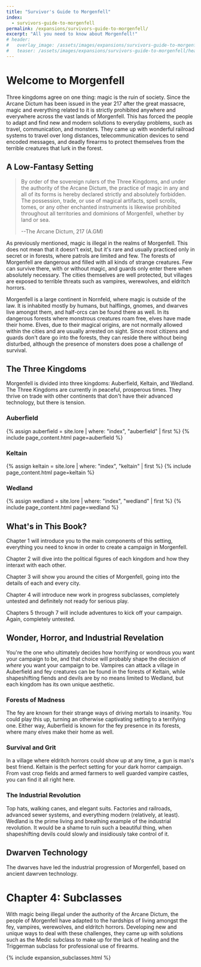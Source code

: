 ```yaml
---
title: "Survivor's Guide to Morgenfell"
index:
  - survivors-guide-to-morgenfell
permalink: /expansions/survivors-guide-to-morgenfell/
excerpt: "All you need to know about Morgenfell!"
# header:
#   overlay_image: /assets/images/expansions/survivors-guide-to-morgenfell/header.png
#   teaser: /assets/images/expansions/survivors-guide-to-morgenfell/header.jpg
---
```


# Welcome to Morgenfell
Three kingdoms agree on one thing: magic is the ruin of society. Since the Arcane Dictum has been issued in the year 217 after the great massacre, magic and everything related to it is strictly prohibited anywhere and everywhere across the vast lands of Morgenfell. This has forced the people to adapt and find new and modern solutions to everyday problems, such as travel, communication, and monsters. They came up with wonderful railroad systems to travel over long distances, telecommunication devices to send encoded messages, and deadly firearms to protect themselves from the terrible creatures that lurk in the forest.

## A Low-Fantasy Setting
> By order of the sovereign rulers of the Three Kingdoms, and under the authority of the Arcane Dictum, the practice of magic in any and all of its forms is hereby declared strictly and absolutely forbidden. The possession, trade, or use of magical artifacts, spell scrolls, tomes, or any other enchanted instruments is likewise prohibited throughout all territories and dominions of Morgenfell, whether by land or sea.
>
> --The Arcane Dictum, 217 (A.GM)

As previously mentioned, magic is illegal in the realms of Morgenfell. This does not mean that it doesn't exist, but it's rare and usually practiced only in secret or in forests, where patrols are limited and few. The forests of Morgenfell are dangerous and filled with all kinds of strange creatures. Few can survive there, with or without magic, and guards only enter there when absolutely necessary. The cities themselves are well protected, but villages are exposed to terrible threats such as vampires, werewolves, and eldritch horrors.

Morgenfell is a large continent in Nornfeld, where magic is outside of the law. It is inhabited mostly by humans, but halflings, gnomes, and dwarves live amongst them, and half-orcs can be found there as well. In its dangerous forests where monstrous creatures roam free, elves have made their home. Elves, due to their magical origins, are not normally allowed within the cities and are usually arrested on sight. Since most citizens and guards don't dare go into the forests, they can reside there without being disturbed, although the presence of monsters does pose a challenge of survival.

## The Three Kingdoms
Morgenfell is divided into three kingdoms: Auberfield, Keltain, and Wedland. The Three Kingdoms are currently in peaceful, prosperous times. They thrive on trade with other continents that don't have their advanced technology, but there is tension.

### Auberfield

{% assign auberfield = site.lore | where: "index", "auberfield" | first %}
{% include page_content.html page=auberfield %}

### Keltain

{% assign keltain = site.lore | where: "index", "keltain" | first %}
{% include page_content.html page=keltain %}

### Wedland

{% assign wedland = site.lore | where: "index", "wedland" | first %}
{% include page_content.html page=wedland %}

## What's in This Book?
Chapter 1 will introduce you to the main components of this setting, everything you need to know in order to create a campaign in Morgenfell.

Chapter 2 will dive into the political figures of each kingdom and how they interaxt with each other.

Chapter 3 will show you around the cities of Morgenfell, going into the details of each and every city.

Chapter 4 will introduce new work in progress subclasses, completely untested and definitely not ready for serious play.

Chapters 5 through 7 will include adventures to kick off your campaign. Again, completely untested.

## Wonder, Horror, and Industrial Revelation
You're the one who ultimately decides how horrifying or wondrous you want your campaign to be, and that choice will probably shape the decision of *where* you want your campaign to be. Vampires can attack a village in Auberfield and fey creatures can be found in the forests of Keltain, while shapeshifting fiends and devils are by no means limited to Wedland, but each kingdom has its own unique aesthetic.

### Forests of Madness
The fey are known for their strange ways of driving mortals to insanity. You could play this up, turning an otherwise captivating setting to a terrifying one. Either way, Auberfield is known for the fey presence in its forests, where many elves make their home as well.

### Survival and Grit
In a village where eldritch horrors could show up at any time, a gun is man's best friend. Keltain is the perfect setting for your dark horror campaign. From vast crop fields and armed farmers to well guarded vampire castles, you can find it all right here.

### The Industrial Revolution
Top hats, walking canes, and elegant suits. Factories and railroads, advanced sewer systems, and everything modern (relatively, at least). Wedland is the prime living and breathing example of the industrial revolution. It would be a shame to ruin such a beautiful thing, when shapeshifting devils could slowly and insidiously take control of it.

## Dwarven Technology
The dwarves have led the industrial progression of Morgenfell, based on ancient dawrven technology.

# Chapter 4: Subclasses
With magic being illegal under the authority of the Arcane Dictum, the people of Morgenfell have adapted to the hardships of living amongst the fey, vampires, werewolves, and eldritch horrors. Developing new and unique ways to deal with these challenges, they came up with solutions such as the Medic subclass to make up for the lack of healing and the Triggerman subclass for professional use of firearms.

{% include expansion_subclasses.html %}
